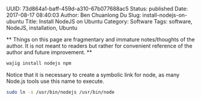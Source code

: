 UUID: 73d864a1-baff-459d-a310-67b077688ac5
Status: published
Date: 2017-08-17 08:40:03
Author: Ben Chuanlong Du
Slug: install-nodejs-on-ubuntu
Title: Install NodeJS on Ubuntu
Category: Software
Tags: software, NodeJS, installation, Ubuntu

**
Things on this page are
fragmentary and immature notes/thoughts of the author.
It is not meant to readers
but rather for convenient reference of the author and future improvement.
**


```sh
wajig install nodejs npm
```

Notice that it is necessary to create a symbolic link for node, 
as many Node.js tools use this name to execute.

```sh
sudo ln -s /usr/bin/nodejs /usr/bin/node
```
